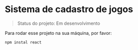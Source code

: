 # Sistema de cadastro de jogos

> Status do projeto: Em desenvolvimento

Para rodar esse projeto na sua máquina, por favor:

````
npm instal react
````
